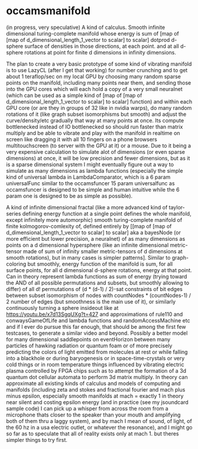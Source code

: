 # occamsmanifold
(in progress, very speculative) A kind of calculus. Smooth infinite dimensional turing-complete manifold whose energy is sum of [map of [map of d_dimensional_length_1_vector to scalar] to scalar] dotprod d-sphere surface of densities in those directions, at each point. and at all d-sphere rotations at point for finite d dimensions in infinity dimensions.

The plan to create a very basic prototype of some kind of vibrating manifold is to use LazyCL (after I get that working) for number crunching and to get about 1 teraflop/sec on my local GPU by choosing many random sparse points on the manifold, including many points near them, and sending those into the GPU cores which will each hold a copy of a very small neuralnet (which can be used as a simple kind of [map of [map of d_dimensional_length_1_vector to scalar] to scalar] function) and within each GPU core (or are they in groups of 32 like in nvidia warps), do many random rotations of it (like graph subset isomorphisms but smooth) and adjust the curve/density/etc gradually that way at many points at once. Its compute bottlenecked instead of IO bottlenecked so should run faster than matrix multiply and be able to vibrate and play with the manifold in realtime on screen like dragging it with all 10 fingers on a phone browsers multitouchscreen (to server with the GPU at it) or a mouse. Due to it being a very expensive calculation to simulate alot of dimensions (or even sparse dimensions) at once, it will be low precision and fewer dimensions, but as it is a sparse dimensional system I might eventually figure out a way to simulate as many dimensions as lambda functions (especially the simple kind of universal lambda in LambdaComparator, which is a 6 param universalFunc similar to the occamsfuncer 15 param universalfunc as occamsfuncer is designed to be simple and human intuitive while the 6 param one is designed to be as simple as possible).

A kind of infinite dimensional fractal (like a more advanced kind of taylor-series defining energy function at a single point defines the whole manifold, except infinitely more automorphic) smooth turing-complete manifold of finite kolmogorov-comlexity of, defined entirely by [[map of [map of d_dimensional_length_1_vector to scalar] to scalar] aka a bayesNode (or more efficient but lower precision, a neuralnet) of as many dimensions as points on a d dimensional hypersphere (like an infinite dimensional metric-tensor made of sum of infinity smaller metric-tensors of d dimensions at smooth rotations), but in many cases is simpler patterns]. Similar to graph-coloring but smoothly, energy function of the manifold is sum, for all surface points, for all d dimensional d-sphere rotations, energy at that point. Can in theory represent lambda functions as sum of energy (trying toward the AND of all possible permutations and subsets, but smoothly allowing to differ) of all d! permutations of (d * (d-1) / 2)-sat constraints of bit edges between subset isomorphism of nodes with countNodes * (countNodes-1) / 2 number of edges (but smoothness is the main use of it), or similarly continuously turning a sphere insideout like at https://youtu.be/x7d13SgqUXg?t=427 and approximations of rule110 and conwaysGameOfLife and lambda functions and randomAccessMachine etc and if I ever do pursue this far enough, that should be among the first few testcases, to generate a similar video and beyond. Possibly a better model for many dimensional saddlepoints on eventHorizon between many particles of hawking radiation or quantum foam or of more precisely predicting the colors of light emitted from molecules at rest or while falling into a blackhole or during baryogenesis or in space-time-crystals or very cold things or in room temperature things influenced by vibrating electric plasma controlled by FPGA chips such as to attempt the formation of a 3d quantum dot cellular automata to perform 3d matrix multiply. In theory can approximate all existing kinds of calculus and models of computing and manifolds (including zeta and stokes and fractional fourier and mach plus minus epsilon, especially smooth manifolds at mach = exactly 1 in theory near silent and costing epsilon energy (and in practice (see my jsoundcard sample code) I can pick up a whisper from across the room from a microphone thats closer to the speaker than your mouth and amplifying both of them thru a laggy system), and by mach I mean of sound, of light, of the 60 hz in a usa electric outlet, or whatever the resonance), and I might go so far as to speculate that all of reality exists only at mach 1. but theres simpler things to try first.
